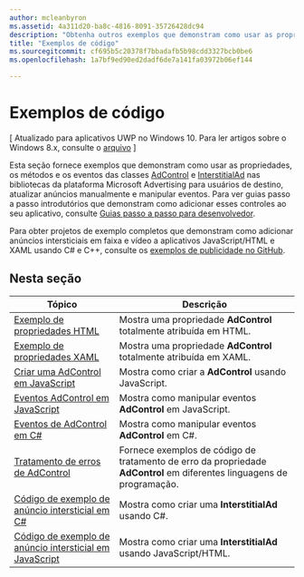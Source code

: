 ```yaml
---
author: mcleanbyron
ms.assetid: 4a311d20-ba8c-4816-8091-35726428dc94
description: "Obtenha outros exemplos que demonstram como usar as propriedades, os métodos e os eventos das classes AdControl e InterstitialAd nas bibliotecas de publicidade da Microsoft."
title: "Exemplos de código"
ms.sourcegitcommit: cf695b5c20378f7bbadafb5b98cdd3327bcb0be6
ms.openlocfilehash: 1a7bf9ed90ed2dadf6de7a141fa03972b06ef144

---
```


# Exemplos de código


\[ Atualizado para aplicativos UWP no Windows 10. Para ler artigos sobre o Windows 8.x, consulte o [arquivo](http://go.microsoft.com/fwlink/p/?linkid=619132) \]

Esta seção fornece exemplos que demonstram como usar as propriedades, os métodos e os eventos das classes [AdControl](https://msdn.microsoft.com/library/windows/apps/microsoft.advertising.winrt.ui.adcontrol.aspx) e [InterstitialAd](https://msdn.microsoft.com/library/windows/apps/microsoft.advertising.winrt.ui.interstitialad.aspx) nas bibliotecas da plataforma Microsoft Advertising para usuários de destino, atualizar anúncios manualmente e manipular eventos. Para ver guias passo a passo introdutórios que demonstram como adicionar esses controles ao seu aplicativo, consulte [Guias passo a passo para desenvolvedor](developer-walkthroughs.md).

Para obter projetos de exemplo completos que demonstram como adicionar anúncios intersticiais em faixa e vídeo a aplicativos JavaScript/HTML e XAML usando C# e C++, consulte os [exemplos de publicidade no GitHub](http://aka.ms/githubads).

## Nesta seção

|  Tópico    | Descrição |               
|----------|-------|
| [Exemplo de propriedades HTML](html-properties-example.md)     | Mostra uma propriedade **AdControl** totalmente atribuída em HTML.        |
| [Exemplo de propriedades XAML](xaml-properties-example.md)     | Mostra uma propriedade **AdControl** totalmente atribuída em XAML.        |
| [Criar uma AdControl em JavaScript](create-an-adcontrol-in-javascript.md)     | Mostra como criar a **AdControl** usando JavaScript.        |
| [Eventos AdControl em JavaScript](adcontrol-events-in-javascript.md)     | Mostra como manipular eventos **AdControl** em JavaScript.       |
| [Eventos de AdControl em C#](adcontrol-events-in-c.md)     | Mostra como manipular eventos **AdControl** em C#.       |
| [Tratamento de erros de AdControl](adcontrol-error-handling.md)     | Fornece exemplos de código de tratamento de erro da propriedade **AdControl** em diferentes linguagens de programação.        |
| [Código de exemplo de anúncio intersticial em C#](interstitial-ad-sample-code-in-c.md)   | Mostra como criar uma <strong>InterstitialAd</strong> usando C#.        |
| [Código de exemplo de anúncio intersticial em JavaScript](interstitial-ad-sample-code-in-javascript.md)       | Mostra como criar uma <strong>InterstitialAd</strong> usando JavaScript/HTML.        |



 

 

 



<!--HONumber=Jun16_HO4-->


